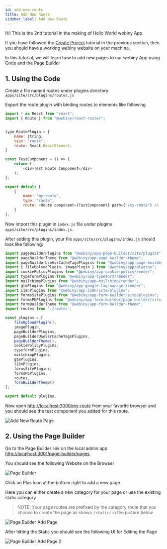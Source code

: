 ```yaml
---
id: add-new-route
title: Add New Route
sidebar_label: Add New Route
---
```


Hi! This is the 2nd tutorial in the making of Hello World webiny App.

If you have followed the [Create Project](/docs/tutorials/hello-world/create-project) tutorial in the previous section, then you should have a working webiny website on your machine.

In this tutorial, we will learn how to add new pages to our webiny App using Code and the Page Builder

## 1. Using the Code

Create a file named routes under plugins directory `apps/site/src/plugins/routes.js`

Export the route plugin with binding routes to elements like following

```js
import * as React from "react";
import { Route } from "@webiny/react-router";


type RoutePlugin = {
    name: string;
    type: "route";
    route: React.ReactElement;
}

const TestComponent = () => {
	return (
        <div>Test Route Component</div>
    );
};

export default [
    {
        name: "my-route",
        type: "route",
        route: <Route component={TestComponent} path={"/my-route"} />
    }
];


```


Now import this plugin in `index.js` file under plugins `apps/site/src/plugins/index.js`.


After adding this plugin, your file `apps/site/src/plugins/index.js` should look like following:

```js
import pageBuilderPlugins from "@webiny/app-page-builder/site/plugins";
import pageBuilderTheme from "@webiny/app-page-builder-theme";
import pageBuilderUseSsrCacheTagsPlugins from "@webiny/app-page-builder/site/plugins/useSsrCacheTags";
import { fileUploadPlugin, imagePlugin } from "@webiny/app/plugins";
import cookiePolicyPlugins from "@webiny/app-cookie-policy/render";
import typeformPlugins from "@webiny/app-typeform/render";
import mailchimpPlugins from "@webiny/app-mailchimp/render";
import gtmPlugins from "@webiny/app-google-tag-manager/render";
import i18nPlugins from "@webiny/app-i18n/site/plugins";
import formsSitePlugins from "@webiny/app-form-builder/site/plugins";
import formsPbPlugins from "@webiny/app-form-builder/page-builder/site/plugins";
import formBuilderTheme from "@webiny/app-form-builder-theme";
import routes from './routes';

const plugins = [
    fileUploadPlugin(),
    imagePlugin,
    pageBuilderPlugins,
    pageBuilderUseSsrCacheTagsPlugins,
    pageBuilderTheme(),
    cookiePolicyPlugins,
    typeformPlugins,
    mailchimpPlugins,
    gtmPlugins,
    i18nPlugins,
    formsSitePlugins,
    formsPbPlugins,
    routes,
    formBuilderTheme()
];

export default plugins;

```

Now open [http://localhost:3000/my-route](http://localhost:3000/my-route) from your favorite browser and you should see the test component you added for this route.

![Add New Route Page](/img/webiny-apps/tutorial/helloworld/add-new-route-page.png)

## 2. Using the Page Builder

Go to the Page Builder link on the local admin app [http://localhost:3001/page-builder/pages](http://localhost:3001/page-builder/pages)

You should see the following Website on the Browser

![Page Builder](/img/webiny-apps/tutorial/helloworld/cms-page-builder.png)

Click on Plus icon at the bottom right to add a new page

Here you can either create a new category for your page or use the existing static category <br/>
> NOTE: Your page routes are prefixed by the category route that you choose to create the page as shown `/static/` in the picture below


![Page Builder Add Page](/img/webiny-apps/tutorial/helloworld/cms-page-builder-add-page.png)

After hitting the Static you should see the following UI for Editing the Page

![Page Builder Add Page 2](/img/webiny-apps/tutorial/helloworld/cms-page-builder-add-page-2.png)
